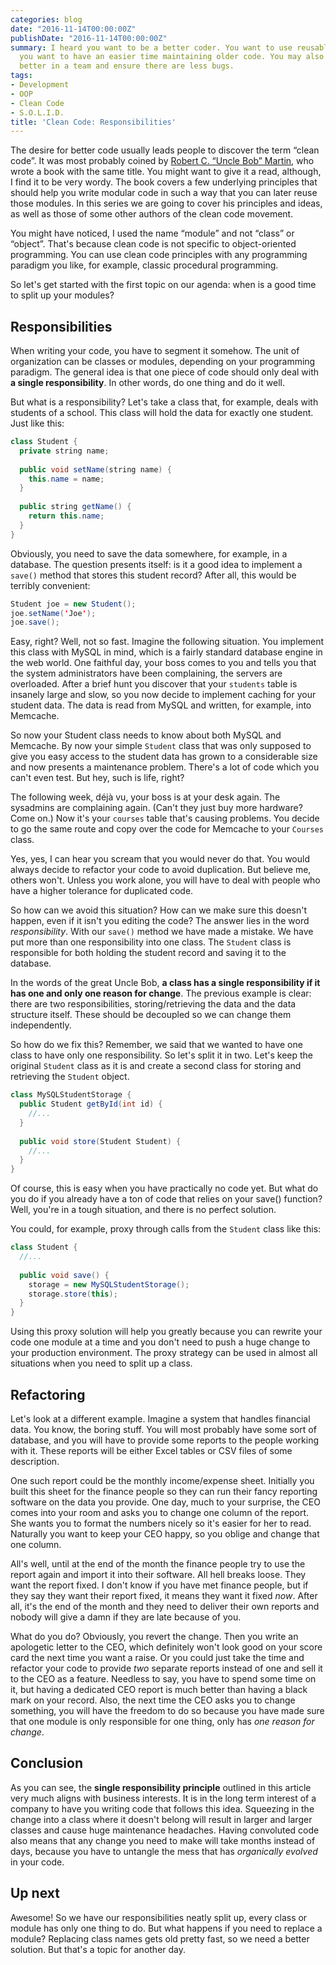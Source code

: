 ```yaml
---
categories: blog
date: "2016-11-14T00:00:00Z"
publishDate: "2016-11-14T00:00:00Z"
summary: I heard you want to be a better coder. You want to use reusable pieces, and
  you want to have an easier time maintaining older code. You may also want to work
  better in a team and ensure there are less bugs.
tags:
- Development
- OOP
- Clean Code
- S.O.L.I.D.
title: 'Clean Code: Responsibilities'
---
```


The desire for better code usually leads people to discover the term “clean code”. It was most probably coined by 
[Robert C. “Uncle Bob” Martin](https://cleancoders.com/), who wrote
a book with the same title. You might want to give it a read, although, I find it to be
very wordy. The book covers a few underlying principles that should help you write modular code in such a way that you
can later reuse those modules. In this series we are going to cover his principles and ideas, as well as those of 
some other authors of the clean code movement.

You might have noticed, I used the name “module” and not “class” or “object”. That's because clean code is not 
specific to object-oriented programming. You can use clean code principles with any programming paradigm you 
like, for example, classic procedural programming.

So let's get started with the first topic on our agenda: when is a good time to split up your modules? 

## Responsibilities

When writing your code, you have to segment it somehow. The unit of organization can be classes or 
modules, depending on your programming paradigm. The general idea is that one piece of code should only deal with **a 
single responsibility**. In other words, do one thing and do it well.

But what is a responsibility? Let's take a class that, for example, deals with students of a school. This class 
will hold the data for exactly one student. Just like this:

```java
class Student {
  private string name;
  
  public void setName(string name) {
    this.name = name;
  }
  
  public string getName() {
    return this.name;
  }
}
```

Obviously, you need to save the data somewhere, for example, in a database. The question presents itself: is it a 
good idea to implement a `save()` method that stores this student record? After all, this would be terribly convenient:

```java
Student joe = new Student();
joe.setName('Joe');
joe.save();
```

Easy, right? Well, not so fast. Imagine the following situation. You implement this class with MySQL in mind, which 
is a fairly standard database engine in the web world. One faithful day, your boss comes to you and tells you that the 
system administrators have been complaining, the servers are overloaded. After a brief hunt you discover that your 
`students` table is insanely large and slow, so you now decide to implement caching for your student data. The data is 
read from MySQL and written, for example, into Memcache.

So now your Student class needs to know about both MySQL and Memcache. By now your simple `Student` class that was 
only supposed to give you easy access to the student data has grown to a considerable size and now presents a 
maintenance problem. There's a lot of code which you can't even test. But hey, such is life, right?

The following week, déjà vu, your boss is at your desk again. The sysadmins are complaining again. (Can't they just 
buy more hardware? Come on.) Now it's your `courses` table that's causing problems. You decide to go the same route 
and copy over the code for Memcache to your `Courses` class.

Yes, yes, I can hear you scream that you would never do that. You would always decide to refactor your code to avoid 
duplication. But believe me, others won't. Unless you work alone, you will have to deal with people who have a higher 
tolerance for duplicated code.

So how can we avoid this situation? How can we make sure this doesn't happen, even if it isn't you editing the code? 
The answer lies in the word *responsibility*. With our `save()` method we have made a mistake. We have put more than 
one responsibility into one class. The `Student` class is responsible for both holding the student record and saving 
it to the database.

In the words of the great Uncle Bob, **a class has a single responsibility if it has one and only one reason for 
change**. The previous example is clear: there are two responsibilities, storing/retrieving the data and the data 
structure itself. These should be decoupled so we can change them independently.

So how do we fix this? Remember, we said that we wanted to have one class to have only one responsibility. So let's 
split it in two. Let's keep the original `Student` class as it is and create a second class for storing and 
retrieving the `Student` object.

```java
class MySQLStudentStorage {
  public Student getById(int id) {
    //...
  }
  
  public void store(Student Student) {
    //...
  }
}
```

Of course, this is easy when you have practically no code yet. But what do you do if you already have a ton of code 
that relies on your save() function? Well, you're in a tough situation, and there is no perfect solution.

You could, for example, proxy through calls from the `Student` class like this:

```java
class Student {
  //...
  
  public void save() {
    storage = new MySQLStudentStorage();
    storage.store(this);
  }
}
```

Using this proxy solution will help you greatly because you can rewrite your code one module at a time and you don't 
need to push a huge change to your production environment. The proxy strategy can be used in almost all 
situations when you need to split up a class.

## Refactoring

Let's look at a different example. Imagine a system that handles financial data. You know, the boring stuff. You will
most probably have some sort of database, and you will have to provide some reports to the people working with it. 
These reports will be either Excel tables or CSV files of some description.

One such report could be the monthly income/expense sheet. Initially you built this sheet for the finance people so 
they can run their fancy reporting software on the data you provide. One day, much to your surprise, the CEO comes 
into your room and asks you to change one column of the report. She wants you to format the numbers nicely so it's 
easier for her to read. Naturally you want to keep your CEO happy, so you oblige and change that one column.

All's well, until at the end of the month the finance people try to use the report again and import it into their 
software. All hell breaks loose. They want the report fixed. I don't know if you have met finance people, but if they
say they want their report fixed, it means they want it fixed *now*. After all, it's the end of the month and they 
need to deliver their own reports and nobody will give a damn if they are late because of you.

What do you do? Obviously, you revert the change. Then you write an apologetic letter to the CEO, which 
definitely won't look good on your score card the next time you want a raise. Or you could just take the time and 
refactor your code to provide *two* separate reports instead of one and sell it to the CEO as a feature. Needless to 
say, you have to spend some time on it, but having a dedicated CEO report is much better than having a black mark on 
your record. Also, the next time the CEO asks you to change something, you will have the freedom to do so because you
have made sure that one module is only responsible for one thing, only has *one reason for change*. 

## Conclusion

As you can see, the **single responsibility principle** outlined in this article very much aligns with business 
interests. It is in the long term interest of a company to have you writing code that follows this idea. Squeezing in 
the change into a class where it doesn't belong will result in larger and larger classes and cause huge maintenance
headaches. Having convoluted code also means that any change you need to make will take months instead of days, because
you have to untangle the mess that has *organically evolved* in your code. 

## Up next

Awesome! So we have our responsibilities neatly split up, every class or module has only one thing to do. But what 
happens if you need to replace a module? Replacing class names gets old pretty fast, so we need a better solution. 
But that's a topic for another day.